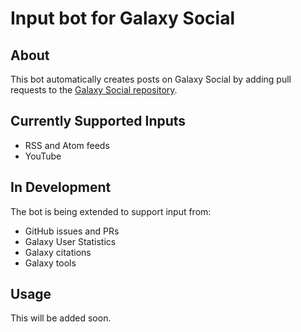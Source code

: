 # Input bot for Galaxy Social

## About

This bot automatically creates posts on Galaxy Social by adding pull requests to the [Galaxy Social repository](https://github.com/usegalaxy-eu/galaxy-social/).

## Currently Supported Inputs

* RSS and Atom feeds
* YouTube

## In Development

The bot is being extended to support input from:

* GitHub issues and PRs
* Galaxy User Statistics
* Galaxy citations
* Galaxy tools

## Usage

This will be added soon.
